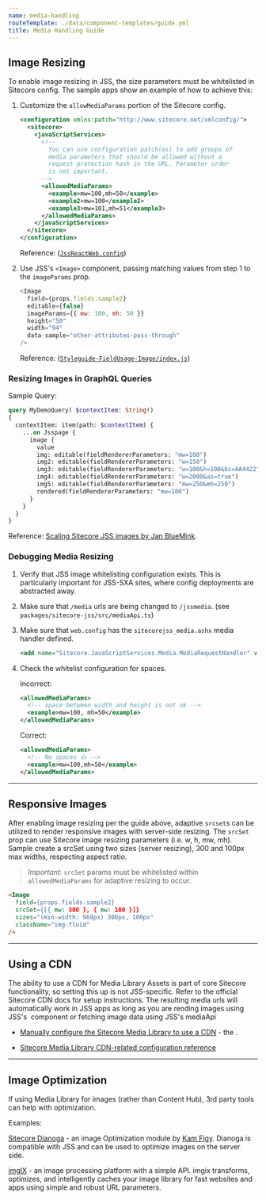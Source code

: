 ```yaml
---
name: media-handling
routeTemplate: ./data/component-templates/guide.yml
title: Media Handling Guide
---
```


## Image Resizing
To enable image resizing in JSS, the size parameters must be whitelisted in Sitecore config. The sample apps show an example of how to achieve this:
1. Customize the `allowMediaParams` portion of the Sitecore config.
    ```xml
    <configuration xmlns:patch="http://www.sitecore.net/xmlconfig/">
      <sitecore>
        <javaScriptServices>
          <!--
            You can use configuration patch(es) to add groups of
            media parameters that should be allowed without a
            request protection hash in the URL. Parameter order
            is not important.
          -->
          <allowedMediaParams>
            <example>mw=100,mh=50</example>
            <example2>mw=100</example2>
            <example3>mw=101,mh=51</example3>
          </allowedMediaParams>
        </javaScriptServices>
      </sitecore>
    </configuration>
    ```
    Reference: ([`JssReactWeb.config`](https://github.com/Sitecore/jss/blob/dev/samples/react/sitecore/config/JssReactWeb.config#L58))


2. Use JSS's `<Image>` component, passing matching values from step 1 to the `imageParams` prop.
    ```javascript
    <Image
      field={props.fields.sample2}
      editable={false}
      imageParams={{ mw: 100, mh: 50 }}
      height="50"
      width="94"
      data-sample="other-attributes-pass-through"
    />
    ```
    Reference: ([`Styleguide-FieldUsage-Image/index.js`](https://github.com/Sitecore/jss/blob/dev/samples/react/src/components/Styleguide-FieldUsage-Image/index.js#L14))

### Resizing Images in GraphQL Queries

Sample Query:

```graphql
query MyDemoQuery( $contextItem: String!) 
{
  contextItem: item(path: $contextItem) {
    ...on Jsspage {
      image {
        value
        img: editable(fieldRendererParameters: "mw=100")
        img2: editable(fieldRendererParameters: "w=150")
        img3: editable(fieldRendererParameters: "w=100&h=100&bc=AA4422")
        img4: editable(fieldRendererParameters: "w=2000&as=true")
        img5: editable(fieldRendererParameters: "mw=250&mh=250")
        rendered(fieldRendererParameters: "mw=100")
      }
    }
  }
}
```

Reference: [Scaling Sitecore JSS images by Jan BlueMink](http://www.stockpick.nl/english/scaling-sitecore-jss-images/).


### Debugging Media Resizing
1. Verify that JSS image whitelisting configuration exists. This is particularly important for JSS-SXA sites, where config deployments are abstracted away.

2. Make sure that `/media` urls are being changed to `/jssmedia`.
(see `packages/sitecore-jss/src/mediaApi.ts`)

3. Make sure that `web.config` has the `sitecorejss_media.ashx` media handler defined.
    ```xml
    <add name="Sitecore.JavaScriptServices.Media.MediaRequestHandler" verb="*" path="sitecorejss_media.ashx" type="Sitecore.JavaScriptServices.Media.MediaRequestHandler, Sitecore.JavaScriptServices.Media" />
    ```

4. Check the whitelist configuration for spaces.

    Incorrect:
    ```xml
    <allowedMediaParams>
      <!-- space between width and height is not ok -->
      <example>mw=100, mh=50</example>
    </allowedMediaParams>
    ```

    Correct:
    ```xml
    <allowedMediaParams>
      <!-- No spaces 👍 -->
      <example>mw=100,mh=50</example>
    </allowedMediaParams>
    ```

---

## Responsive Images
After enabling image resizing per the guide above, adaptive `srcset`s can be utilized to render responsive images with server-side resizing.
The `srcSet` prop can use Sitecore image resizing parameters (i.e. w, h, mw, mh).
Sample create a srcSet using two sizes (server resizing), 300 and 100px max widths, respecting aspect ratio.

> *Important*: `srcSet` params must be whitelisted within `allowedMediaParams` for adaptive resizing to occur.

```html
<Image
  field={props.fields.sample2}
  srcSet={[{ mw: 300 }, { mw: 100 }]}
  sizes="(min-width: 960px) 300px, 100px"
  className="img-fluid"
/>
```

---

## Using a CDN
The ability to use a CDN for Media Library Assets is part of core Sitecore functionality, so setting this up is not JSS-specific. Refer to the official Sitecore CDN docs for setup instructions. The resulting media urls will automatically work in JSS apps as long as you are rending images using JSS's <Image> component or fetching image data using JSS's mediaApi

- [Manually configure the Sitecore Media Library to use a CDN](https://doc.sitecore.com/developers/100/sitecore-experience-manager/en/manually-configure-the-sitecore-media-library-to-use-a-cdn.html) - the .

- [Sitecore Media Library CDN-related configuration reference](https://doc.sitecore.com/developers/100/sitecore-experience-manager/en/sitecore-media-library-cdn-related-configuration-reference.html)

---

## Image Optimization

If using Media Library for images (rather than Content Hub), 3rd party tools can help with optimization.

Examples:

[Sitecore Dianoga](https://github.com/kamsar/Dianoga) -  an image Optimization module by [Kam Figy](https://twitter.com/kamsar). Dianoga is compatible with JSS and can be used to optimize images on the server side.

[imgIX](https://www.imgix.com/) - an image processing platform with a simple API. imgix transforms, optimizes, and intelligently caches your image library for fast websites and apps using simple and robust URL parameters.
